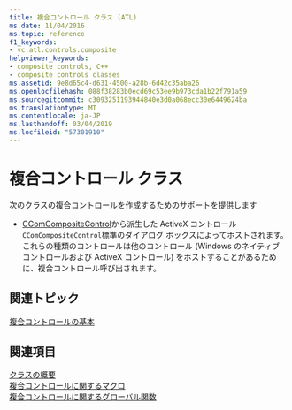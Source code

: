 ```yaml
---
title: 複合コントロール クラス (ATL)
ms.date: 11/04/2016
ms.topic: reference
f1_keywords:
- vc.atl.controls.composite
helpviewer_keywords:
- composite controls, C++
- composite controls classes
ms.assetid: 9e8d65c4-d631-4500-a28b-6d42c35aba26
ms.openlocfilehash: 088f38283b0ecd69c53ee9b973cda1b22f791a59
ms.sourcegitcommit: c3093251193944840e3d0a068ecc30e6449624ba
ms.translationtype: MT
ms.contentlocale: ja-JP
ms.lasthandoff: 03/04/2019
ms.locfileid: "57301910"
---
```

# <a name="composite-controls-classes"></a>複合コントロール クラス

次のクラスの複合コントロールを作成するためのサポートを提供します

- [CComCompositeControl](../atl/reference/ccomcompositecontrol-class.md)から派生した ActiveX コントロール`CComCompositeControl`標準のダイアログ ボックスによってホストされます。 これらの種類のコントロールは他のコントロール (Windows のネイティブ コントロールおよび ActiveX コントロール) をホストすることがあるために、複合コントロール呼び出されます。

## <a name="related-articles"></a>関連トピック

[複合コントロールの基本](../atl/atl-composite-control-fundamentals.md)

## <a name="see-also"></a>関連項目

[クラスの概要](../atl/atl-class-overview.md)<br/>
[複合コントロールに関するマクロ](../atl/reference/composite-control-macros.md)<br/>
[複合コントロールに関するグローバル関数](../atl/reference/composite-control-global-functions.md)
